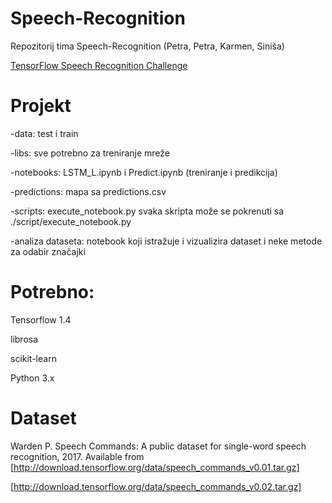 # Speech-Recognition

Repozitorij tima Speech-Recognition (Petra, Petra, Karmen, Siniša)

[TensorFlow Speech Recognition Challenge](https://www.kaggle.com/c/tensorflow-speech-recognition-challenge#description)

# Projekt 

-data: test i train 

-libs: sve potrebno za treniranje mreže

-notebooks: LSTM_L.ipynb i Predict.ipynb (treniranje i predikcija)

-predictions: mapa sa predictions.csv

-scripts: execute_notebook.py svaka skripta može se pokrenuti sa ./script/execute_notebook.py

-analiza dataseta: notebook koji istražuje i vizualizira dataset i neke metode za odabir značajki

# Potrebno:

Tensorflow 1.4

librosa

scikit-learn

Python 3.x

# Dataset

Warden P. Speech Commands: A public dataset for single-word speech recognition, 2017. Available from [http://download.tensorflow.org/data/speech_commands_v0.01.tar.gz]

[http://download.tensorflow.org/data/speech_commands_v0.02.tar.gz]

